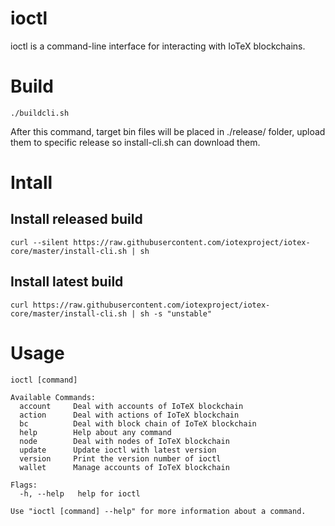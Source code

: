 # ioctl
ioctl is a command-line interface for interacting with IoTeX blockchains.

# Build
`./buildcli.sh`

After this command, target bin files will be placed in ./release/ folder, upload them to
specific release so install-cli.sh can download them.

# Intall
## Install released build
    curl --silent https://raw.githubusercontent.com/iotexproject/iotex-core/master/install-cli.sh | sh

## Install latest build
    curl https://raw.githubusercontent.com/iotexproject/iotex-core/master/install-cli.sh | sh -s "unstable"

# Usage
    ioctl [command]

    Available Commands:
      account     Deal with accounts of IoTeX blockchain
      action      Deal with actions of IoTeX blockchain
      bc          Deal with block chain of IoTeX blockchain
      help        Help about any command
      node        Deal with nodes of IoTeX blockchain
      update      Update ioctl with latest version
      version     Print the version number of ioctl
      wallet      Manage accounts of IoTeX blockchain

    Flags:
      -h, --help   help for ioctl

    Use "ioctl [command] --help" for more information about a command.
